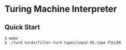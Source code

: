 # Turing Machine Interpreter

## Quick Start

```console
$ make
$ ./turd turds/filler.turd tapes/input-02.tape FILLER
```
